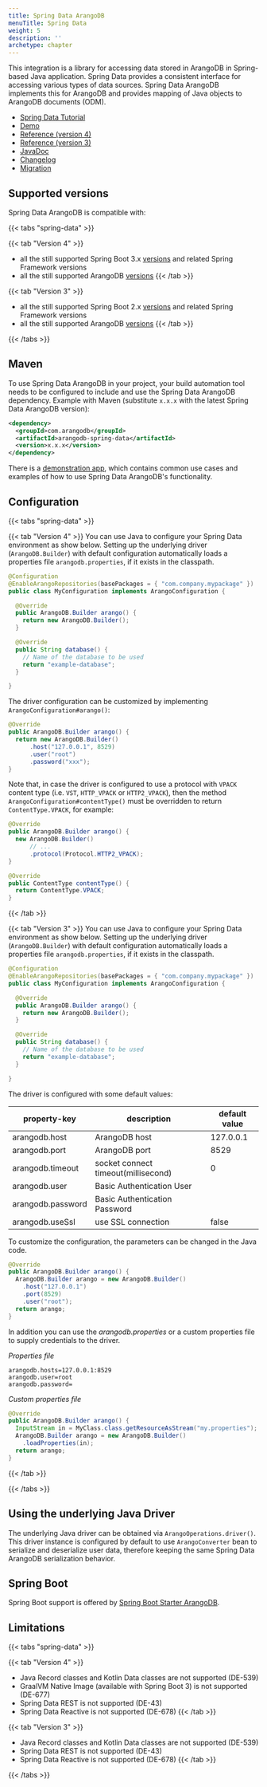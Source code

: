 ```yaml
---
title: Spring Data ArangoDB
menuTitle: Spring Data
weight: 5
description: ''
archetype: chapter
---
```

This integration is a library for accessing data stored in ArangoDB in
Spring-based Java application. Spring Data provides a consistent interface for
accessing various types of data sources. Spring Data ArangoDB implements this
for ArangoDB and provides mapping of Java objects to ArangoDB documents (ODM).

- [Spring Data Tutorial](https://university.arangodb.com/courses/spring-data-tutorial)
- [Demo](https://github.com/arangodb/spring-data-demo)
- [Reference (version 4)](reference-version-4/_index.md)
- [Reference (version 3)](reference-version-3/_index.md)
- [JavaDoc](https://www.javadoc.io/doc/com.arangodb/arangodb-spring-data/latest)
- [Changelog](https://github.com/arangodb/spring-data/blob/master/ChangeLog.md#changelog)
- [Migration](migration/_index.md)

## Supported versions

Spring Data ArangoDB is compatible with:

{{< tabs "spring-data" >}}

{{< tab "Version 4" >}}
- all the still supported Spring Boot 3.x [versions](https://spring.io/projects/spring-boot#support)
  and related Spring Framework versions
- all the still supported ArangoDB [versions](https://www.arangodb.com/eol-notice)
{{< /tab >}}

{{< tab "Version 3" >}}
- all the still supported Spring Boot 2.x [versions](https://spring.io/projects/spring-boot#support)
  and related Spring Framework versions
- all the still supported ArangoDB [versions](https://www.arangodb.com/eol-notice)
{{< /tab >}}

{{< /tabs >}}

## Maven

To use Spring Data ArangoDB in your project, your build automation tool needs to
be configured to include and use the Spring Data ArangoDB dependency.
Example with Maven (substitute `x.x.x` with the latest Spring Data ArangoDB version):

```xml
<dependency>
  <groupId>com.arangodb</groupId>
  <artifactId>arangodb-spring-data</artifactId>
  <version>x.x.x</version>
</dependency>
```

There is a [demonstration app](https://github.com/arangodb/spring-data-demo), which contains common use cases and examples of how to use Spring Data ArangoDB's functionality.

## Configuration

{{< tabs "spring-data" >}}

{{< tab "Version 4" >}}
You can use Java to configure your Spring Data environment as show below.
Setting up the underlying driver (`ArangoDB.Builder`) with default configuration
automatically loads a properties file `arangodb.properties`, if it exists in the
classpath.

```java
@Configuration
@EnableArangoRepositories(basePackages = { "com.company.mypackage" })
public class MyConfiguration implements ArangoConfiguration {

  @Override
  public ArangoDB.Builder arango() {
    return new ArangoDB.Builder();
  }

  @Override
  public String database() {
    // Name of the database to be used
    return "example-database";
  }

}
```

The driver configuration can be customized by implementing `ArangoConfiguration#arango()`:

```java
@Override
public ArangoDB.Builder arango() {
  return new ArangoDB.Builder()
      .host("127.0.0.1", 8529)
      .user("root")
      .password("xxx");
}
```

Note that, in case the driver is configured to use a protocol with `VPACK` content type 
(i.e. `VST`, `HTTP_VPACK` or `HTTP2_VPACK`), then the method
`ArangoConfiguration#contentType()` must be overridden to return `ContentType.VPACK`, for example:

```java
@Override
public ArangoDB.Builder arango() {
  new ArangoDB.Builder()
      // ...    
      .protocol(Protocol.HTTP2_VPACK);
}

@Override
public ContentType contentType() {
  return ContentType.VPACK;
}
```

{{< /tab >}}

{{< tab "Version 3" >}}
You can use Java to configure your Spring Data environment as show below.
Setting up the underlying driver (`ArangoDB.Builder`) with default configuration
automatically loads a properties file `arangodb.properties`, if it exists in the
classpath.

```java
@Configuration
@EnableArangoRepositories(basePackages = { "com.company.mypackage" })
public class MyConfiguration implements ArangoConfiguration {

  @Override
  public ArangoDB.Builder arango() {
    return new ArangoDB.Builder();
  }

  @Override
  public String database() {
    // Name of the database to be used
    return "example-database";
  }

}
```

The driver is configured with some default values:

| property-key      | description                         | default value |
| ----------------- | ----------------------------------- | ------------- |
| arangodb.host     | ArangoDB host                       | 127.0.0.1     |
| arangodb.port     | ArangoDB port                       | 8529          |
| arangodb.timeout  | socket connect timeout(millisecond) | 0             |
| arangodb.user     | Basic Authentication User           |
| arangodb.password | Basic Authentication Password       |
| arangodb.useSsl   | use SSL connection                  | false         |

To customize the configuration, the parameters can be changed in the Java code.

```java
@Override
public ArangoDB.Builder arango() {
  ArangoDB.Builder arango = new ArangoDB.Builder()
    .host("127.0.0.1")
    .port(8529)
    .user("root");
  return arango;
}
```

In addition you can use the _arangodb.properties_ or a custom properties file to supply credentials to the driver.

_Properties file_

```
arangodb.hosts=127.0.0.1:8529
arangodb.user=root
arangodb.password=
```

_Custom properties file_

```java
@Override
public ArangoDB.Builder arango() {
  InputStream in = MyClass.class.getResourceAsStream("my.properties");
  ArangoDB.Builder arango = new ArangoDB.Builder()
    .loadProperties(in);
  return arango;
}
```

{{< /tab >}}

{{< /tabs >}}

## Using the underlying Java Driver

The underlying Java driver can be obtained via `ArangoOperations.driver()`.
This driver instance is configured by default to use `ArangoConverter` bean to
serialize and deserialize user data, therefore keeping the same
Spring Data ArangoDB serialization behavior.

## Spring Boot

Spring Boot support is offered by [Spring Boot Starter ArangoDB](https://github.com/arangodb/spring-boot-starter).

## Limitations

{{< tabs "spring-data" >}}

{{< tab "Version 4" >}}
- Java Record classes and Kotlin Data classes are not supported (DE-539)
- GraalVM Native Image (available with Spring Boot 3) is not supported (DE-677)
- Spring Data REST is not supported (DE-43)
- Spring Data Reactive is not supported (DE-678)
{{< /tab >}}

{{< tab "Version 3" >}}
- Java Record classes and Kotlin Data classes are not supported (DE-539)
- Spring Data REST is not supported (DE-43)
- Spring Data Reactive is not supported (DE-678)
{{< /tab >}}

{{< /tabs >}}
